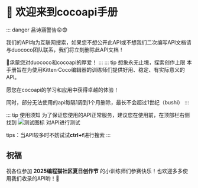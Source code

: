 # 🎉 欢迎来到cocoapi手册

::: danger 吕诗涵警告😡😨

我们的API均为互联网搜索，如果您不想公开此API或不想我们二次编写API文档请与duococo团队联系，我们将立刻删除此API文档！

🙏承蒙您对duococo和cocoapi的厚爱！
:::
::: tip 想象永无止境，探索创作上限
本手册旨在为使用Kitten·Coco编辑器的训练师们提供好用、稳定、有实际意义的API。

愿您在cocoapi的学习和应用中获得卓越的体验！

同时，部分无法使用的api每隔1周到1个月删除，最长不会超过1世纪（bushi）
:::

::: tip 使用须知
为了保证您使用的API正常服务，建议您在使用前，在顶部栏右侧找到 ![测试图标](https://static.codemao.cn/flowchunkflex/rkXMHojUll.png?hash=FsH5wD4YSS3z2GJfm2oy45OqKat7) 对API进行测试

tips：当API较多时不妨试试**ctrl+f**进行搜索
:::

## 祝福

祝各位参加 **2025编程猫社区夏日创作节** 的小训练师们参赛快乐！也欢迎多多使用我们收录的API哟！🎉
